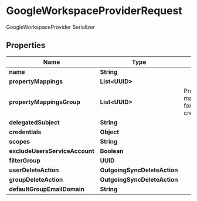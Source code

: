 

# GoogleWorkspaceProviderRequest

GoogleWorkspaceProvider Serializer

## Properties

| Name | Type | Description | Notes |
|------------ | ------------- | ------------- | -------------|
|**name** | **String** |  |  |
|**propertyMappings** | **List&lt;UUID&gt;** |  |  [optional] |
|**propertyMappingsGroup** | **List&lt;UUID&gt;** | Property mappings used for group creation/updating. |  [optional] |
|**delegatedSubject** | **String** |  |  |
|**credentials** | **Object** |  |  |
|**scopes** | **String** |  |  [optional] |
|**excludeUsersServiceAccount** | **Boolean** |  |  [optional] |
|**filterGroup** | **UUID** |  |  [optional] |
|**userDeleteAction** | **OutgoingSyncDeleteAction** |  |  [optional] |
|**groupDeleteAction** | **OutgoingSyncDeleteAction** |  |  [optional] |
|**defaultGroupEmailDomain** | **String** |  |  |



